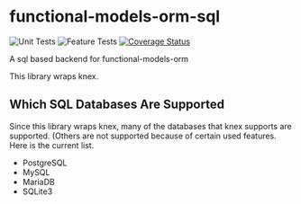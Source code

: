 # functional-models-orm-sql

![Unit Tests](https://github.com/monolithst/functional-models-orm-sql/actions/workflows/ut.yml/badge.svg?branch=master)
![Feature Tests](https://github.com/monolithst/functional-models-orm-sql/actions/workflows/feature.yml/badge.svg?branch=master)
[![Coverage Status](https://coveralls.io/repos/github/monolithst/functional-models-orm-sql/badge.svg?branch=master)](https://coveralls.io/github/monolithst/functional-models-orm-sql?branch=master)

A sql based backend for functional-models-orm

This library wraps knex.

## Which SQL Databases Are Supported

Since this library wraps knex, many of the databases that knex supports are supported. (Others are not supported because of certain used features. Here is the current list.

- PostgreSQL
- MySQL
- MariaDB
- SQLite3
